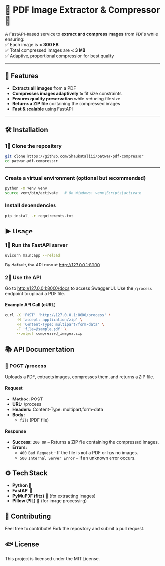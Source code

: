 # 📄 PDF Image Extractor & Compressor 🚀

A FastAPI-based service to **extract and compress images** from PDFs while ensuring:  
✅ Each image is **< 300 KB**  
✅ Total compressed images are **< 3 MB**  
✅ Adaptive, proportional compression for best quality  

---

## 🚀 Features  
- **Extracts all images** from a PDF  
- **Compresses images adaptively** to fit size constraints  
- **Ensures quality preservation** while reducing file size  
- **Returns a ZIP file** containing the compressed images  
- **Fast & scalable** using FastAPI  

---

## 🛠️ Installation  

### **1⃣ Clone the repository**
```sh
git clone https://github.com/Shaukataliii/patwar-pdf-compressor
cd patwar-pdf-compressor
```

---

### Create a virtual environment (optional but recommended)
```sh
python -m venv venv
source venv/bin/activate   # On Windows: venv\Scripts\activate
```

### Install dependencies
```sh
pip install -r requirements.txt
```

## ▶️ Usage

### **1⃣ Run the FastAPI server**
```sh
uvicorn main:app --reload
```
By default, the API runs at http://127.0.0.1:8000.

### **2⃣ Use the API**
Go to http://127.0.0.1:8000/docs to access Swagger UI.
Use the `/process` endpoint to upload a PDF file.

#### Example API Call (cURL)
```sh
curl -X 'POST' 'http://127.0.0.1:8000/process' \
     -H 'accept: application/zip' \
     -H 'Content-Type: multipart/form-data' \
     -F 'file=@sample.pdf' \
     --output compressed_images.zip
```

## 📚 API Documentation

### 🔹 POST /process
Uploads a PDF, extracts images, compresses them, and returns a ZIP file.

#### Request
- **Method:** POST
- **URL:** /process
- **Headers:** Content-Type: multipart/form-data
- **Body:**
  - `file` (PDF file)

#### Response
- **Success:** `200 OK` – Returns a ZIP file containing the compressed images.
- **Errors:**
  - `400 Bad Request` – If the file is not a PDF or has no images.
  - `500 Internal Server Error` – If an unknown error occurs.

## ⚙️ Tech Stack
- **Python** 🐍
- **FastAPI** 🚀
- **PyMuPDF (fitz)** 📄 (for extracting images)
- **Pillow (PIL)** 🎨 (for image processing)

## 🤝 Contributing
Feel free to contribute! Fork the repository and submit a pull request.

## 🐟 License
This project is licensed under the MIT License.